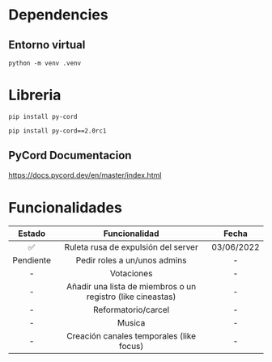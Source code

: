 # Dependencies
## Entorno virtual
`python -m venv .venv`

# Libreria 
`pip install py-cord`

`pip install py-cord==2.0rc1`

## PyCord Documentacion
https://docs.pycord.dev/en/master/index.html

# Funcionalidades
|   Estado  |                        Funcionalidad                        |    Fecha   |
|:---------:|:-----------------------------------------------------------:|:----------:|
|     ✅     |             Ruleta rusa de expulsión del server             | 03/06/2022 |
| Pendiente |                 Pedir roles a un/unos admins                |      -     |
|     -     |                          Votaciones                         |      -     |
|     -     | Añadir una lista de miembros o un registro (like cineastas) |      -     |
|     -     |                     Reformatorio/carcel                     |      -     |
|     -     |                            Musica                           |      -     |
|     -     |           Creación canales temporales (like focus)          |      -     |